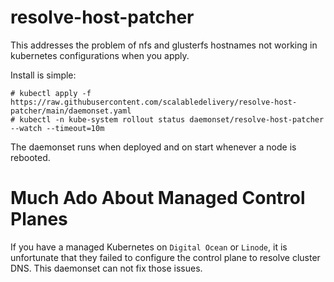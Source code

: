 # resolve-host-patcher
This addresses the problem of nfs and glusterfs hostnames not working in kubernetes configurations when you apply.

Install is simple:
```
# kubectl apply -f https://raw.githubusercontent.com/scalabledelivery/resolve-host-patcher/main/daemonset.yaml
# kubectl -n kube-system rollout status daemonset/resolve-host-patcher --watch --timeout=10m
```

The daemonset runs when deployed and on start whenever a node is rebooted.

# Much Ado About Managed Control Planes
If you have a managed Kubernetes on `Digital Ocean` or `Linode`, it is unfortunate that they failed to configure the control plane to resolve cluster DNS. This daemonset can not fix those issues.
